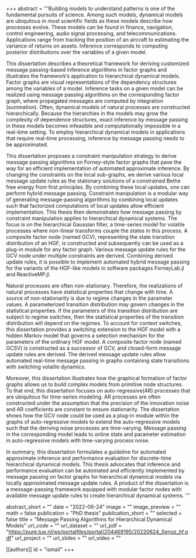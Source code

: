 +++
abstract = '''Building models to understand patterns is one of the fundamental pursuits of science. Among such models, dynamical models are ubiquitous in most scientific fields as these models describe how processes evolve. These models can be found in finance, navigation, control engineering, audio signal processing, and telecommunications. Applications range from tracking the position of an aircraft to estimating the variance of returns on assets. Inference corresponds to computing posterior distributions over the variables of a given model. 

This dissertation describes a theoretical framework for deriving customized message passing-based inference algorithms in factor graphs and illustrates the framework’s application to hierarchical dynamical models. Factor graphs are visual representations of the dependency structures among the variables of a model. Inference tasks on a given model
can be realized using message passing algorithms on the corresponding factor graph, where propagated messages are computed by integration (summation). Often, dynamical models of natural processes are constructed hierarchically. Because the hierarchies in the models may grow the complexity of dependence structures, exact inference by message passing in these models becomes infeasible and computationally impossible in a real-time setting. To employ
hierarchical dynamical models in applications that require real-time processing, inference by message passing needs to be approximated.

This dissertation proposes a constraint manipulation strategy to derive message passing algorithms on Forney-style factor graphs that pave the way for an efficient implementation of automated approximate inference. By changing the constraints on the local sub-graphs, we derive various local message update rules as the stationary solutions of a constrained Bethe free energy from first principles. By combining these local updates, one can perform hybrid message passing. Constraint manipulation is a modular way of generating message-passing algorithms by combining local updates such that factorized computations of local updates allow efficient implementation. This thesis then demonstrates how message passing by constraint manipulation applies to
hierarchical dynamical systems. The focus is on the hierarchical Gaussian filter, a time-series model for volatile processes where non-linear transforms couple the states in this process. A composite factor node (named GCV), representing the state transition distribution of an HGF, is constructed and subsequently can be used as a plug-in module for any factor graph. Various message update rules for the GCV node under multiple constraints are derived. Combining derived update rules, it is possible to implement automated hybrid message passing for the variants of the HGF-like models in software packages ForneyLab.jl and ReactiveMP.jl. 

Natural processes are often non-stationary. Therefore, the realizations of natural processes have statistical properties that change with time. A source of non-stationarity is due to regime changes in the parameter values. A parameterized transition distribution may govern
changes in the statistical properties. If the parameters of this transition distribution are subject to regime switches, then the statistical properties of the transition distribution will depend on the regimes. To account for context switches, this dissertation provides a switching extension to the HGF model with a hidden Markov model that governs a selection mechanism for the parameters of the ordinary HGF model. A composite factor node (named GCSV) is
constructed as a successor of GCV, and closed-form message update rules are derived. The derived message update rules allow automated real-time message passing in graphs containing state transitions with switching volatile dynamics. 

Moreover, this dissertation illustrates how the graphical formalism of factor graphs allows us to build complex models from primitive node structures. To that end, this dissertation focuses on auto-regressive(AR) processes that are ubiquitous for time-series modeling. AR processes are often constructed under the assumption that the precision of the innovation noise and AR coefficients are constant to ensure stationarity. The dissertation shows how the GCV node could be used as a plug-in module within the graphs of auto-regressive models to extend the auto-regressive models such that the deriving noise processes are time-varying. Message passing in the corresponding model leads to online state and parameter estimation
in auto-regressive models with time-varying process noise.

In summary, this dissertation formulates a guideline for automated approximate inference and performance evaluation for discrete-time hierarchical dynamical models. This thesis advocates that inference and performance evaluation can be automated and efficiently implemented by message passing on factor graphs for hierarchical dynamical models via locally approximated message update rules. A product of the dissertation is a message-passing
framework equipped with modular factor nodes with available message update rules to create hierarchical dynamical systems.
'''

abstract_short = ""
date = "2022-06-24"
image = ""
image_preview = ""
math = false
publication = "PhD thesis"
publication_short = ""
selected = false
title = "Message Passing Algorithms for Hierarchical Dynamical Models"
url_code = ""
url_dataset = ""
url_pdf = "https://pure.tue.nl/ws/portalfiles/portal/204469195/20220624_Senoz_hf.pdf"
url_project = ""
url_slides = ""
url_video = ""

[[authors]]
    id = "ismail"
+++